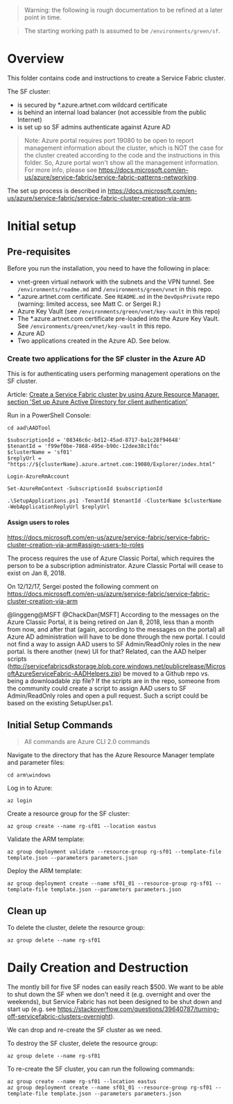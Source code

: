 > Warning: the following is rough documentation to be refined at a later point in time.

> The starting working path is assumed to be `/environments/green/sf`. 

# Overview

This folder contains code and instructions to create a Service Fabric cluster.

The SF cluster:
- is secured by *.azure.artnet.com wildcard certificate
- is behind an internal load balancer (not accessible from the public Internet)
- is set up so SF admins authenticate against Azure AD

> Note: Azure portal requires port 19080 to be open to report management information about the cluster, which is NOT the case for the cluster created according to the code and the instructions in this folder. So, Azure portal won't show all the management information. For more info, please see https://docs.microsoft.com/en-us/azure/service-fabric/service-fabric-patterns-networking.

The set up process is described in https://docs.microsoft.com/en-us/azure/service-fabric/service-fabric-cluster-creation-via-arm. 

# Initial setup 

## Pre-requisites

Before you run the installation, you need to have the following in place:
- vnet-green virtual network with the subnets and the VPN tunnel. See `/environments/readme.md` and `/environments/green/vnet` in this repo.
- *.azure.artnet.com certificate. See `README.md` in the `DevOpsPrivate` repo (warning: limited access, see Matt C. or Sergei R.)
- Azure Key Vault (see `/environments/green/vnet/key-vault` in this repo)
- The *.azure.artnet.com certificate pre-loaded into the Azure Key Vault. See `/environments/green/vnet/key-vault` in this repo.
- Azure AD 
- Two applications created in the Azure AD. See below.


### Create two applications for the SF cluster in the Azure AD

This is for authenticating users performing management operations on the SF cluster.

Article: [Create a Service Fabric cluster by using Azure Resource Manager, section 'Set up Azure Active Directory for client authentication'](https://docs.microsoft.com/en-us/azure/service-fabric/service-fabric-cluster-creation-via-arm#set-up-azure-active-directory-for-client-authentication)


Run in a PowerShell Console:

```
cd aad\AADTool

$subscriptionId = '08346c6c-bd12-45ad-8717-ba1c28f94648'
$tenantId = 'f99ef0be-7868-495e-b90c-12dee38c1fdc'
$clusterName = 'sf01'
$replyUrl = "https://${clusterName}.azure.artnet.com:19080/Explorer/index.html"

Login-AzureRmAccount

Set-AzureRmContext -SubscriptionId $subscriptionId

.\SetupApplications.ps1 -TenantId $tenantId -ClusterName $clusterName -WebApplicationReplyUrl $replyUrl 

```

#### Assign users to roles

https://docs.microsoft.com/en-us/azure/service-fabric/service-fabric-cluster-creation-via-arm#assign-users-to-roles

The process requires the use of Azure Classic Portal, which requires the person to be a subscription administrator. Azure Classic Portal will cease to exist on Jan 8, 2018.

On 12/12/17, Sergei posted the following comment on https://docs.microsoft.com/en-us/azure/service-fabric/service-fabric-cluster-creation-via-arm 

@linggeng@MSFT @ChackDan[MSFT] According to the messages on the Azure Classic Portal, it is being retired on Jan 8, 2018, less than a month from now, and after that (again, according to the messages on the portal) all Azure AD administration will have to be done through the new portal. I could not find a way to assign AAD users to SF Admin/ReadOnly roles in the new portal. Is there another (new) UI for that? 
Related, can the AAD helper scripts (http://servicefabricsdkstorage.blob.core.windows.net/publicrelease/MicrosoftAzureServiceFabric-AADHelpers.zip) be moved to a Github repo vs. being a downloadable zip file? If the scripts are in the repo, someone from the community could create a script to assign AAD users to SF Admin/ReadOnly roles and open a pull request. Such a script could be based on the existing SetupUser.ps1. 


## Initial Setup Commands

> All commands are Azure CLI 2.0 commands

Navigate to the directory that has the Azure Resource Manager template and parameter files:
```
cd arm\windows
```

Log in to Azure:
```
az login
```

Create a resource group for the SF cluster:
```
az group create --name rg-sf01 --location eastus
```

Validate the ARM template:
```
az group deployment validate --resource-group rg-sf01 --template-file template.json --parameters parameters.json
```

Deploy the ARM template:
```
az group deployment create --name sf01_01 --resource-group rg-sf01 --template-file template.json --parameters parameters.json
```

## Clean up

To delete the cluster, delete the resource group:
```
az group delete --name rg-sf01
```

# Daily Creation and Destruction

The montly bill for five SF nodes can easily reach $500. We want to be able to shut down the SF when we don't need it (e.g. overnight and over the weekends), but Service Fabric has not been designed to be shut down and start up (e.g. see https://stackoverflow.com/questions/39640787/turning-off-servicefabric-clusters-overnight).

We can drop and re-create the SF cluster as we need. 

To destroy the SF cluster, delete the resource group:
```
az group delete --name rg-sf01
```

To re-create the SF cluster, you can run the following commands:
```
az group create --name rg-sf01 --location eastus
az group deployment create --name sf01_01 --resource-group rg-sf01 --template-file template.json --parameters parameters.json
```